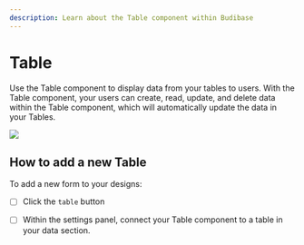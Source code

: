 ```yaml
---
description: Learn about the Table component within Budibase
---
```


# Table

Use the Table component to display data from your tables to users. With the Table component, your users can create, read, update, and delete data within the Table component, which will automatically update the data in your Tables.

![](../../../.gitbook/assets/table.png)

## How to add a new Table

To add a new form to your designs:

* [ ] Click the `table` button
* [ ] Within the settings panel, connect your Table component to a table in your data section.

